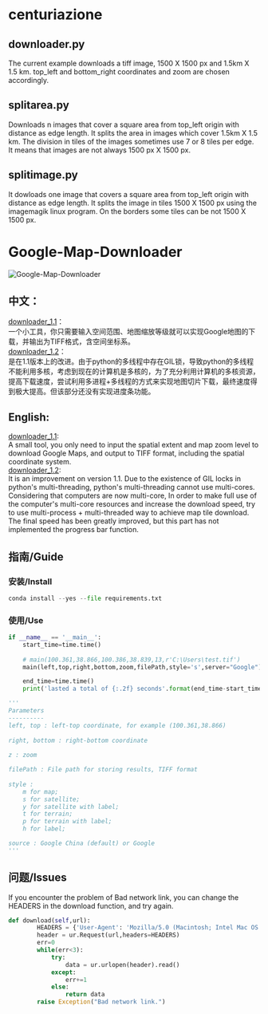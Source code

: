 # centuriazione
## downloader.py
The current example downloads a tiff image, 1500 X 1500 px and 1.5km X 1.5 km.
top_left and bottom_right coordinates and zoom are chosen accordingly.


## splitarea.py
Downloads n images that cover a square area from top_left origin with distance as edge length. It splits the area in images which cover 1.5km X 1.5 km.
The division in tiles of the images sometimes use 7 or 8 tiles per edge. It means that images are not always 1500 px X 1500 px.

## splitimage.py
It dowloads one image that covers a square area from top_left origin with distance as edge length.
It splits the image in tiles 1500 X 1500 px using the imagemagik linux program.
On the borders some tiles can be not 1500 X 1500 px.
>
>
>
>
# Google-Map-Downloader
![Google-Map-Downloader](https://geospatialmedia.s3.amazonaws.com/wp-content/uploads/2016/07/google-earth.jpg)
## 中文：  
[downloader_1.1](https://github.com/zhengjie9510/Google-Map-Downloader/blob/master/downloader_1.1.py)：  
    一个小工具，你只需要输入空间范围、地图缩放等级就可以实现Google地图的下载，并输出为TIFF格式，含空间坐标系。  
[downloader_1.2](https://github.com/zhengjie9510/Google-Map-Downloader/blob/master/downloader_1.2.py)：  
    是在1.1版本上的改进。由于python的多线程中存在GIL锁，导致python的多线程不能利用多核，考虑到现在的计算机是多核的，为了充分利用计算机的多核资源，提高下载速度，尝试利用多进程+多线程的方式来实现地图切片下载，最终速度得到极大提高。但该部分还没有实现进度条功能。  
## English:  
[downloader_1.1](https://github.com/zhengjie9510/Google-Map-Downloader/blob/master/downloader_1.1.py):  
    A small tool, you only need to input the spatial extent and map zoom level to download Google Maps, and output to TIFF format, including the spatial coordinate system.  
[downloader_1.2](https://github.com/zhengjie9510/Google-Map-Downloader/blob/master/downloader_1.2.py):  
    It is an improvement on version 1.1. Due to the existence of GIL locks in python's multi-threading, python's multi-threading cannot use multi-cores. Considering that computers are now multi-core, In order to make full use of the computer's multi-core resources and increase the download speed, try to use multi-process + multi-threaded way to achieve map tile download. The final speed has been greatly improved, but this part has not implemented the progress bar function.
## 指南/Guide
### 安装/Install
```python
conda install --yes --file requirements.txt
```
### 使用/Use
```python
if __name__ == '__main__':
    start_time=time.time()
    
    # main(100.361,38.866,100.386,38.839,13,r'C:\Users\test.tif')
    main(left,top,right,bottom,zoom,filePath,style='s',server="Google")

    end_time=time.time()
    print('lasted a total of {:.2f} seconds'.format(end_time-start_time))
```
```python
'''
Parameters
----------
left, top : left-top coordinate, for example (100.361,38.866)
    
right, bottom : right-bottom coordinate
    
z : zoom

filePath : File path for storing results, TIFF format
    
style : 
    m for map; 
    s for satellite; 
    y for satellite with label; 
    t for terrain; 
    p for terrain with label; 
    h for label;

source : Google China (default) or Google
'''
```
## 问题/Issues
If you encounter the problem of Bad network link, you can change the HEADERS in the download function, and try again.
```python
def download(self,url):
        HEADERS = {'User-Agent': 'Mozilla/5.0 (Macintosh; Intel Mac OS X 10_7_5) AppleWebKit/537.36 (KHTML, like Gecko) Chrome/29.0.1547.76 Safari/537.36'}
        header = ur.Request(url,headers=HEADERS)
        err=0
        while(err<3):
            try:
                data = ur.urlopen(header).read()
            except:
                err+=1
            else:
                return data
        raise Exception("Bad network link.")
```
